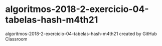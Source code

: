 # algoritmos-2018-2-exercicio-04-tabelas-hash-m4th21
algoritmos-2018-2-exercicio-04-tabelas-hash-m4th21 created by GitHub Classroom
